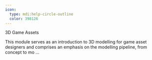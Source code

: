 ```yaml
---
icon:
  type: mdi:help-circle-outline
  color: 398126
---
```

3D Game Assets

This module serves as an introduction to 3D modelling for game asset designers and comprises an emphasis on the modelling pipeline, from concept to mo ... 
